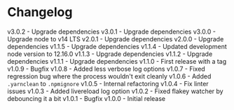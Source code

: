 
# Changelog

v3.0.2 - Upgrade dependencies
v3.0.1 - Upgrade dependencies
v3.0.0 - Upgrade node to v14 LTS
v2.0.1 - Upgrade dependencies
v2.0.0 - Upgrade dependencies
v1.1.5 - Upgrade dependencies
v1.1.4 - Updated development node version to 12.16.0
v1.1.3 - Upgrade dependencies
v1.1.2 - Upgrade dependencies
v1.1.1 - Upgrade dependencies
v1.1.0 - First release with a tag
v1.0.9 - Bugfix
v1.0.8 - Added less verbose log options
v1.0.7 - Fixed regression bug where the process wouldn't exit cleanly
v1.0.6 - Added `.yarnclean` to `.npmignore`
v1.0.5 - Internal refactoring
v1.0.4 - Fix linter issues
v1.0.3 - Added livereload log option
v1.0.2 - Fixed flakey watcher by debouncing it a bit
v1.0.1 - Bugfix
v1.0.0 - Initial release
